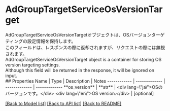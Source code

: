 # AdGroupTargetServiceOsVersionTarget

<div lang=\"ja\"> AdGroupTargetServiceOsVersionTargetオブジェクトは、OSバージョンターゲティングの設定情報を保持します。<br> このフィールドは、レスポンスの際に返却されますが、リクエストの際には無視されます。 </div> <div lang=\"en\"> AdGroupTargetServiceOsVersionTarget object is a container for storing OS version targeting settings.<br> Although this field will be returned in the response, it will be ignored on input. </div> 
## Properties
Name | Type | Description | Notes
------------ | ------------- | ------------- | -------------
**os_version** | **str** | &lt;div lang&#x3D;\&quot;ja\&quot;&gt;OSのバージョンです。&lt;/div&gt; &lt;div lang&#x3D;\&quot;en\&quot;&gt;OS version.&lt;/div&gt;  | [optional] 

[[Back to Model list]](../README.md#documentation-for-models) [[Back to API list]](../README.md#documentation-for-api-endpoints) [[Back to README]](../README.md)


